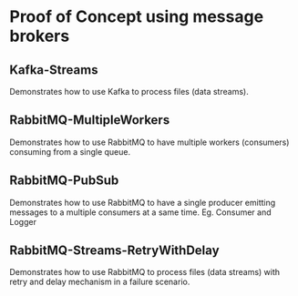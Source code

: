 # Proof of Concept using message brokers

## Kafka-Streams
Demonstrates how to use Kafka to process files (data streams).

## RabbitMQ-MultipleWorkers
Demonstrates how to use RabbitMQ to have multiple workers (consumers) consuming from a single queue.

## RabbitMQ-PubSub
Demonstrates how to use RabbitMQ to have a single producer emitting messages to a multiple consumers at a same time. 
Eg. Consumer and Logger

## RabbitMQ-Streams-RetryWithDelay
Demonstrates how to use RabbitMQ to process files (data streams) with retry and delay mechanism in a failure scenario.